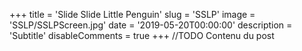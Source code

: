 +++
title = 'Slide Slide Little Penguin'
slug = 'SSLP'
image = 'SSLP/SSLPScreen.jpg'
date = '2019-05-20T00:00:00'
description = 'Subtitle'
disableComments = true
+++
//TODO Contenu du post